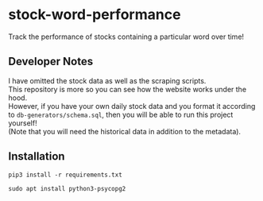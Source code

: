 # stock-word-performance

Track the performance of stocks containing a particular word over time!


## Developer Notes

I have omitted the stock data as well as the scraping scripts.    
This repository is more so you can see how the website works under the hood.    
However, if you have your own daily stock data and you format it according to `db-generators/schema.sql`, then you will be able to run this project yourself!    
(Note that you will need the historical data in addition to the metadata).

## Installation

```
pip3 install -r requirements.txt

sudo apt install python3-psycopg2
```
